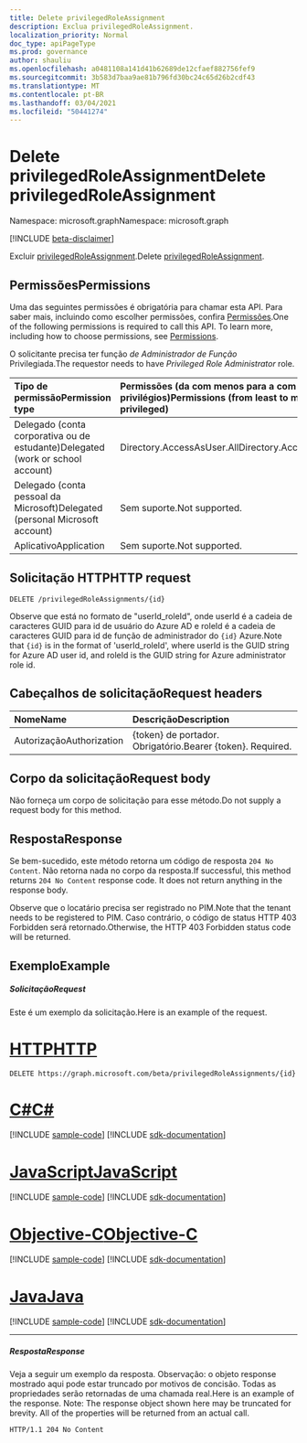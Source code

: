 ```yaml
---
title: Delete privilegedRoleAssignment
description: Exclua privilegedRoleAssignment.
localization_priority: Normal
doc_type: apiPageType
ms.prod: governance
author: shauliu
ms.openlocfilehash: a0481108a141d41b62689de12cfaef882756fef9
ms.sourcegitcommit: 3b583d7baa9ae81b796fd30bc24c65d26b2cdf43
ms.translationtype: MT
ms.contentlocale: pt-BR
ms.lasthandoff: 03/04/2021
ms.locfileid: "50441274"
---
```

# <a name="delete-privilegedroleassignment"></a><span data-ttu-id="567f6-103">Delete privilegedRoleAssignment</span><span class="sxs-lookup"><span data-stu-id="567f6-103">Delete privilegedRoleAssignment</span></span>

<span data-ttu-id="567f6-104">Namespace: microsoft.graph</span><span class="sxs-lookup"><span data-stu-id="567f6-104">Namespace: microsoft.graph</span></span>

[!INCLUDE [beta-disclaimer](../../includes/beta-disclaimer.md)]

<span data-ttu-id="567f6-105">Excluir [privilegedRoleAssignment](../resources/privilegedroleassignment.md).</span><span class="sxs-lookup"><span data-stu-id="567f6-105">Delete [privilegedRoleAssignment](../resources/privilegedroleassignment.md).</span></span>
## <a name="permissions"></a><span data-ttu-id="567f6-106">Permissões</span><span class="sxs-lookup"><span data-stu-id="567f6-106">Permissions</span></span>
<span data-ttu-id="567f6-p101">Uma das seguintes permissões é obrigatória para chamar esta API. Para saber mais, incluindo como escolher permissões, confira [Permissões](/graph/permissions-reference).</span><span class="sxs-lookup"><span data-stu-id="567f6-p101">One of the following permissions is required to call this API. To learn more, including how to choose permissions, see [Permissions](/graph/permissions-reference).</span></span>

<span data-ttu-id="567f6-109">O solicitante precisa ter função _de Administrador de Função_ Privilegiada.</span><span class="sxs-lookup"><span data-stu-id="567f6-109">The requestor needs to have _Privileged Role Administrator_ role.</span></span>
 

|<span data-ttu-id="567f6-110">Tipo de permissão</span><span class="sxs-lookup"><span data-stu-id="567f6-110">Permission type</span></span>      | <span data-ttu-id="567f6-111">Permissões (da com menos para a com mais privilégios)</span><span class="sxs-lookup"><span data-stu-id="567f6-111">Permissions (from least to most privileged)</span></span>              |
|:--------------------|:---------------------------------------------------------|
|<span data-ttu-id="567f6-112">Delegado (conta corporativa ou de estudante)</span><span class="sxs-lookup"><span data-stu-id="567f6-112">Delegated (work or school account)</span></span> | <span data-ttu-id="567f6-113">Directory.AccessAsUser.All</span><span class="sxs-lookup"><span data-stu-id="567f6-113">Directory.AccessAsUser.All</span></span>    |
|<span data-ttu-id="567f6-114">Delegado (conta pessoal da Microsoft)</span><span class="sxs-lookup"><span data-stu-id="567f6-114">Delegated (personal Microsoft account)</span></span> | <span data-ttu-id="567f6-115">Sem suporte.</span><span class="sxs-lookup"><span data-stu-id="567f6-115">Not supported.</span></span>    |
|<span data-ttu-id="567f6-116">Aplicativo</span><span class="sxs-lookup"><span data-stu-id="567f6-116">Application</span></span> | <span data-ttu-id="567f6-117">Sem suporte.</span><span class="sxs-lookup"><span data-stu-id="567f6-117">Not supported.</span></span> |

## <a name="http-request"></a><span data-ttu-id="567f6-118">Solicitação HTTP</span><span class="sxs-lookup"><span data-stu-id="567f6-118">HTTP request</span></span>
<!-- { "blockType": "ignored" } -->
```http
DELETE /privilegedRoleAssignments/{id}
```

<span data-ttu-id="567f6-119">Observe que está no formato de "userId_roleId", onde userId é a cadeia de caracteres GUID para id de usuário do Azure AD e roleId é a cadeia de caracteres GUID para id de função de administrador do ``{id}`` Azure.</span><span class="sxs-lookup"><span data-stu-id="567f6-119">Note that ``{id}`` is in the format of 'userId_roleId', where userId is the GUID string for Azure AD user id, and roleId is the GUID string for Azure administrator role id.</span></span>

## <a name="request-headers"></a><span data-ttu-id="567f6-120">Cabeçalhos de solicitação</span><span class="sxs-lookup"><span data-stu-id="567f6-120">Request headers</span></span>
| <span data-ttu-id="567f6-121">Nome</span><span class="sxs-lookup"><span data-stu-id="567f6-121">Name</span></span>       | <span data-ttu-id="567f6-122">Descrição</span><span class="sxs-lookup"><span data-stu-id="567f6-122">Description</span></span>|
|:---------------|:----------|
| <span data-ttu-id="567f6-123">Autorização</span><span class="sxs-lookup"><span data-stu-id="567f6-123">Authorization</span></span>  | <span data-ttu-id="567f6-p102">{token} de portador. Obrigatório.</span><span class="sxs-lookup"><span data-stu-id="567f6-p102">Bearer {token}. Required.</span></span> |

## <a name="request-body"></a><span data-ttu-id="567f6-126">Corpo da solicitação</span><span class="sxs-lookup"><span data-stu-id="567f6-126">Request body</span></span>
<span data-ttu-id="567f6-127">Não forneça um corpo de solicitação para esse método.</span><span class="sxs-lookup"><span data-stu-id="567f6-127">Do not supply a request body for this method.</span></span>

## <a name="response"></a><span data-ttu-id="567f6-128">Resposta</span><span class="sxs-lookup"><span data-stu-id="567f6-128">Response</span></span>

<span data-ttu-id="567f6-p103">Se bem-sucedido, este método retorna um código de resposta `204 No Content`. Não retorna nada no corpo da resposta.</span><span class="sxs-lookup"><span data-stu-id="567f6-p103">If successful, this method returns `204 No Content` response code. It does not return anything in the response body.</span></span>

<span data-ttu-id="567f6-131">Observe que o locatário precisa ser registrado no PIM.</span><span class="sxs-lookup"><span data-stu-id="567f6-131">Note that the tenant needs to be registered to PIM.</span></span> <span data-ttu-id="567f6-132">Caso contrário, o código de status HTTP 403 Forbidden será retornado.</span><span class="sxs-lookup"><span data-stu-id="567f6-132">Otherwise, the HTTP 403 Forbidden status code will be returned.</span></span>
## <a name="example"></a><span data-ttu-id="567f6-133">Exemplo</span><span class="sxs-lookup"><span data-stu-id="567f6-133">Example</span></span>
##### <a name="request"></a><span data-ttu-id="567f6-134">Solicitação</span><span class="sxs-lookup"><span data-stu-id="567f6-134">Request</span></span>
<span data-ttu-id="567f6-135">Este é um exemplo da solicitação.</span><span class="sxs-lookup"><span data-stu-id="567f6-135">Here is an example of the request.</span></span>

# <a name="http"></a>[<span data-ttu-id="567f6-136">HTTP</span><span class="sxs-lookup"><span data-stu-id="567f6-136">HTTP</span></span>](#tab/http)
<!-- {
  "blockType": "request",
  "name": "delete_privilegedroleassignment"
}-->
```http
DELETE https://graph.microsoft.com/beta/privilegedRoleAssignments/{id}
```
# <a name="c"></a>[<span data-ttu-id="567f6-137">C#</span><span class="sxs-lookup"><span data-stu-id="567f6-137">C#</span></span>](#tab/csharp)
[!INCLUDE [sample-code](../includes/snippets/csharp/delete-privilegedroleassignment-csharp-snippets.md)]
[!INCLUDE [sdk-documentation](../includes/snippets/snippets-sdk-documentation-link.md)]

# <a name="javascript"></a>[<span data-ttu-id="567f6-138">JavaScript</span><span class="sxs-lookup"><span data-stu-id="567f6-138">JavaScript</span></span>](#tab/javascript)
[!INCLUDE [sample-code](../includes/snippets/javascript/delete-privilegedroleassignment-javascript-snippets.md)]
[!INCLUDE [sdk-documentation](../includes/snippets/snippets-sdk-documentation-link.md)]

# <a name="objective-c"></a>[<span data-ttu-id="567f6-139">Objective-C</span><span class="sxs-lookup"><span data-stu-id="567f6-139">Objective-C</span></span>](#tab/objc)
[!INCLUDE [sample-code](../includes/snippets/objc/delete-privilegedroleassignment-objc-snippets.md)]
[!INCLUDE [sdk-documentation](../includes/snippets/snippets-sdk-documentation-link.md)]

# <a name="java"></a>[<span data-ttu-id="567f6-140">Java</span><span class="sxs-lookup"><span data-stu-id="567f6-140">Java</span></span>](#tab/java)
[!INCLUDE [sample-code](../includes/snippets/java/delete-privilegedroleassignment-java-snippets.md)]
[!INCLUDE [sdk-documentation](../includes/snippets/snippets-sdk-documentation-link.md)]

---

##### <a name="response"></a><span data-ttu-id="567f6-141">Resposta</span><span class="sxs-lookup"><span data-stu-id="567f6-141">Response</span></span>
<span data-ttu-id="567f6-p105">Veja a seguir um exemplo da resposta. Observação: o objeto response mostrado aqui pode estar truncado por motivos de concisão. Todas as propriedades serão retornadas de uma chamada real.</span><span class="sxs-lookup"><span data-stu-id="567f6-p105">Here is an example of the response. Note: The response object shown here may be truncated for brevity. All of the properties will be returned from an actual call.</span></span>
<!-- {
  "blockType": "response",
  "truncated": true
} -->
```http
HTTP/1.1 204 No Content
```

<!-- uuid: 8fcb5dbc-d5aa-4681-8e31-b001d5168d79
2015-10-25 14:57:30 UTC -->
<!--
{
  "type": "#page.annotation",
  "description": "Delete privilegedRoleAssignment",
  "keywords": "",
  "section": "documentation",
  "tocPath": "",
  "suppressions": [
  ]
}
-->


